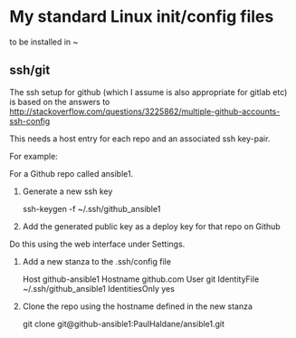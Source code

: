 # My standard Linux init/config files

to be installed in ~

## ssh/git

The ssh setup for github (which I assume is also appropriate for gitlab etc) is
based on the answers to
http://stackoverflow.com/questions/3225862/multiple-github-accounts-ssh-config

This needs a host entry for each repo and an associated ssh key-pair.

For example:

For a Github repo called ansible1.

1. Generate a new ssh key

	ssh-keygen -f ~/.ssh/github_ansible1

1. Add the generated public key as a deploy key for that repo on Github

Do this using the web interface under Settings.

1. Add a new stanza to the .ssh/config file

	Host github-ansible1
		Hostname        github.com
		User git
		IdentityFile    ~/.ssh/github_ansible1
		IdentitiesOnly	yes

1. Clone the repo using the hostname defined in the new stanza

	git clone git@github-ansible1:PaulHaldane/ansible1.git


